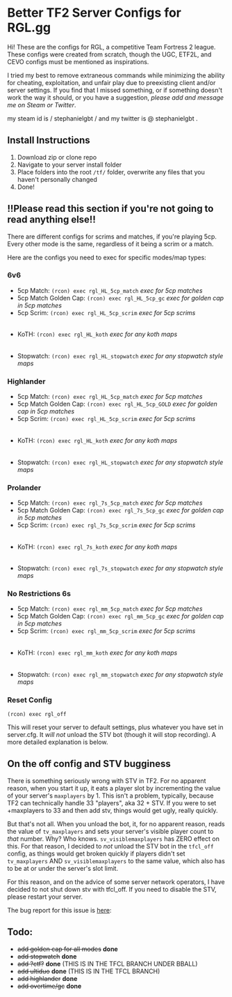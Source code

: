 # Better TF2 Server Configs for RGL.gg

Hi! These are the configs for RGL, a competitive Team Fortress 2 league. These configs were created from scratch, though the UGC, ETF2L, and CEVO configs must be mentioned as inspirations. 

I tried my best to remove extraneous commands while minimizing the ability for cheating, exploitation, and unfair play due to preexisting client and/or server settings. If you find that I missed something, or if something doesn't work the way it should, or you have a suggestion, *please add and message me on Steam or Twitter*.

my steam id is / stephanielgbt / and my twitter is @ stephanielgbt .

## Install Instructions

1. Download zip or clone repo
2. Navigate to your server install folder
3. Place folders into the root `/tf/` folder, overwrite any files that you haven't personally changed
4. Done!

## !!Please read this section if you're not going to read anything else!!

There are different configs for scrims and matches, if you're playing 5cp. Every other mode is the same, regardless of it being a scrim or a match.

Here are the configs you need to exec for specific modes/map types:

### 6v6

* 5cp Match: `(rcon) exec rgl_HL_5cp_match` *exec for 5cp matches*
* 5cp Match Golden Cap: `(rcon) exec rgl_HL_5cp_gc` *exec for golden cap in 5cp matches*
* 5cp Scrim: `(rcon) exec rgl_HL_5cp_scrim` *exec for 5cp scrims*
######
* KoTH: `(rcon) exec rgl_HL_koth` *exec for any koth maps*
######
* Stopwatch: `(rcon) exec rgl_HL_stopwatch` *exec for any stopwatch style maps*


### Highlander

* 5cp Match: `(rcon) exec rgl_HL_5cp_match` *exec for 5cp matches*
* 5cp Match Golden Cap: `(rcon) exec rgl_HL_5cp_GOLD` *exec for golden cap in 5cp matches*
* 5cp Scrim: `(rcon) exec rgl_HL_5cp_scrim` *exec for 5cp scrims*
######
* KoTH: `(rcon) exec rgl_HL_koth` *exec for any koth maps*
######
* Stopwatch: `(rcon) exec rgl_HL_stopwatch` *exec for any stopwatch style maps*

### Prolander

* 5cp Match: `(rcon) exec rgl_7s_5cp_match` *exec for 5cp matches*
* 5cp Match Golden Cap: `(rcon) exec rgl_7s_5cp_gc` *exec for golden cap in 5cp matches*
* 5cp Scrim: `(rcon) exec rgl_7s_5cp_scrim` *exec for 5cp scrims*
######
* KoTH: `(rcon) exec rgl_7s_koth` *exec for any koth maps*
######
* Stopwatch: `(rcon) exec rgl_7s_stopwatch` *exec for any stopwatch style maps*

### No Restrictions 6s

* 5cp Match: `(rcon) exec rgl_mm_5cp_match` *exec for 5cp matches*
* 5cp Match Golden Cap: `(rcon) exec rgl_mm_5cp_gc` *exec for golden cap in 5cp matches*
* 5cp Scrim: `(rcon) exec rgl_mm_5cp_scrim` *exec for 5cp scrims*
######
* KoTH: `(rcon) exec rgl_mm_koth` *exec for any koth maps*
######
* Stopwatch: `(rcon) exec rgl_mm_stopwatch` *exec for any stopwatch style maps*

### Reset Config

`(rcon) exec rgl_off`

This will reset your server to default settings, plus whatever you have set in server.cfg. It *will not* unload the STV bot (though it will stop recording). A more detailed explanation is below.


## On the off config and STV bugginess

There is something seriously wrong with STV in TF2. For no apparent reason, when you start it up, it eats a player slot by incrementing the value of your server's `maxplayers` by 1. This isn't a problem, typically, because TF2 can technically handle 33 "players", aka 32 + STV. If you were to set +maxplayers to 33 and then add stv, things would get ugly, really quickly.

But that's not all. When you unload the bot, it, for no apparent reason, reads the value of `tv_maxplayers` and sets your server's visible player count to *that* number. Why? Who knows. `sv_visiblemaxplayers` has ZERO effect on this. For that reason, I decided to *not* unload the STV bot in the `tfcl_off` config, as things would get broken quickly if players didn't set `tv_maxplayers` AND `sv_visiblemaxplayers` to the same value, which also has to be at or under the server's slot limit.

For this reason, and on the advice of some server network operators, I have decided to not shut down stv with tfcl_off. If you need to disable the STV, please restart your server.

The bug report for this issue is [here](https://github.com/ValveSoftware/Source-1-Games/issues/2778):

## Todo: 

* ~~add golden cap for all modes~~ **done**
* ~~add stopwatch~~ **done**
* ~~add ?ctf?~~ **done** (THIS IS IN THE TFCL BRANCH UNDER BBALL)
* ~~add ultiduo~~ **done** (THIS IS IN THE TFCL BRANCH)
* ~~add highlander~~ **done**
* ~~add overtime/gc~~ **done**
